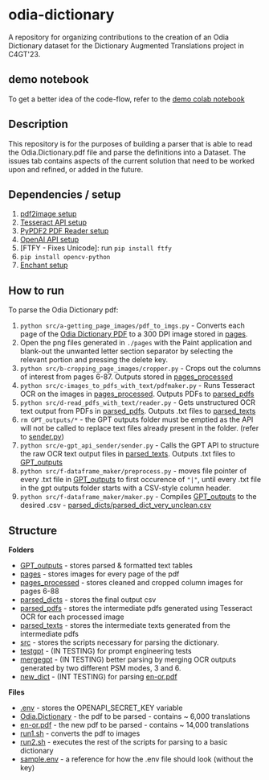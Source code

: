 # odia-dictionary
A repository for organizing contributions to the creation of an Odia Dictionary dataset for the Dictionary Augmented Translations project in C4GT'23.

## demo notebook
To get a better idea of the code-flow, refer to the [demo colab notebook](demo_notebook.ipynb)

## Description
This repository is for the purposes of building a parser that is able to read the Odia.Dictionary.pdf file and parse the definitions into a Dataset. The issues tab contains aspects of the current solution that need to be worked upon and refined, or added in the future.

## Dependencies / setup
1. [pdf2image setup](src/a-getting_page_images/SETUP.md)
2. [Tesseract API setup](src/c-images_to_pdfs_with_text/SETUP.md)
3. [PyPDF2 PDF Reader setup](src/d-read_pdfs_with_text/SETUP.md)
4. [OpenAI API setup](src/e-gpt_api_sender/SETUP.md)
5. [FTFY - Fixes Unicode]: run `pip install ftfy`
6. `pip install opencv-python`
7. [Enchant setup](contour_boxing/src/c-images_to_text/SETUP.md)

## How to run
To parse the Odia Dictionary pdf:
1. `python src/a-getting_page_images/pdf_to_imgs.py` - Converts each page of the [Odia Dictionary PDF](Odia.Dictionary.pdf) to a 300 DPI image stored in [pages](pages).
2. Open the png files generated in `./pages` with the Paint application and blank-out the unwanted letter section separator by selecting the relevant portion and pressing the delete key.
3. `python src/b-cropping_page_images/cropper.py` - Crops out the columns of interest from pages 6-87. Outputs stored in [pages_processed](pages_processed)
4. `python src/c-images_to_pdfs_with_text/pdfmaker.py` - Runs Tesseract OCR on the images in [pages_processed](pages_processed). Outputs PDFs to [parsed_pdfs](parsed_pdfs)
5. `python src/d-read_pdfs_with_text/reader.py` - Gets unstructured OCR text output from PDFs in [parsed_pdfs](parsed_pdfs). Outputs .txt files to [parsed_texts](parsed_texts)
6. `rm GPT_outputs/*` - the GPT outputs folder must be emptied as the API will not be called to replace text files already present in the folder. (refer to [sender.py](src/e-gpt_api_sender/sender.py))
7. `python src/e-gpt_api_sender/sender.py` - Calls the GPT API to structure the raw OCR text output files in [parsed_texts](parsed_texts). Outputs .txt files to [GPT_outputs](GPT_outputs)
8. `python src/f-dataframe_maker/preprocess.py` - moves file pointer of every .txt file in [GPT_outputs](GPT_outputs) to first occurence of `"|"`, until every .txt file in the gpt outputs folder starts with a CSV-style column header.
9. `python src/f-dataframe_maker/maker.py` - Compiles [GPT_outputs](GPT_outputs) to the desired .csv - [parsed_dicts/parsed_dict_very_unclean.csv](parsed_dicts/parsed_dict_very_unclean.csv)


## Structure
**Folders**
- [GPT_outputs](GPT_outputs) - stores parsed & formatted text tables
- [pages](pages) - stores images for every page of the pdf
- [pages_processed](pages_processed) - stores cleaned and cropped column images for pages 6-88
- [parsed_dicts](parsed_dicts) - stores the final output csv
- [parsed_pdfs](parsed_pdfs) - stores the intermediate pdfs generated using Tesseract OCR for each processed image
- [parsed_texts](parsed_texts) - stores the intermediate texts generated from the intermediate pdfs
- [src](src) - stores the scripts necessary for parsing the dictionary.
- [testgpt](testgpt) - (IN TESTING) for prompt engineering tests
- [mergegpt](mergegpt) - (IN TESTING) better parsing by merging OCR outputs generated by two different PSM modes, 3 and 6.
- [new_dict](new_dict) - (INT TESTING) for parsing [en-or.pdf](en-or.pdf)

**Files**
- [.env](.env) - stores the OPENAPI_SECRET_KEY variable
- [Odia.Dictionary](Odia.Dictionary.pdf) - the pdf to be parsed - contains ~ 6,000 translations
- [en-or.pdf](en-or.pdf) - the new pdf to be parsed - contains ~ 14,000 translations
- [run1.sh](run1.sh) - converts the pdf to images
- [run2.sh](run2.sh) - executes the rest of the scripts for parsing to a basic dictionary
- [sample.env](sample.env) - a reference for how the .env file should look (without the key)
